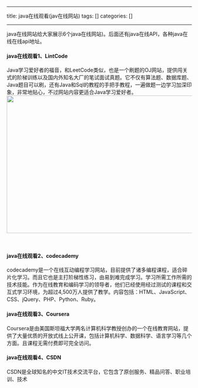 
--- 
title:  java在线观看(jav在线网站) 
tags: []
categories: [] 

---
java在线网站给大家展示6个java在线网站)。后面还有java在线API，各种java在线在线api地址。

#### java在线观看1、LintCode

Java学习爱好者的福音，和LeetCode类似，也是一个刷题的OJ网站，提供闯关式的阶梯训练以及国内外知名大厂的笔试面试真题。它不仅有算法题、数据库题、Java题目可以刷，还有Java和Sql的教程的手把手教程，一遍做题一边学习加深印象，非常地贴心，不过网站内容更适合Java学习爱好者。<img alt="" height="374" src="https://img-blog.csdnimg.cn/8ef1ff9e139e45a9b0318431b9300738.png" width="795">

 

#### java在线观看2、codecademy

codecademy是一个在线互动编程学习网站，目前提供了诸多编程课程，适合碎片化学习。而且它也是主打阶梯性练习，由易到难完成学习。学习所需工作所需的技术技能。作为在线教育和编码学习的领导者，他们已经使用经过测试的课程和交互式学习环境，为超过4,500万人提供了教学。内容包括：HTML、JavaScript、CSS、jQuery、PHP、Python、Ruby。

#### java在线观看3、Coursera

Coursera是由美国斯坦福大学两名计算机科学教授创办的一个在线教育网站，提供了大量优质的开放式线上公开课，包括计算机科学、数据科学、语言学习等几个方面。且课程无需付费即可完全访问。

#### java在线观看4、CSDN

CSDN是全球知名的中文IT技术交流平台，它包含了原创服务、精品问答、职业培训、技术
